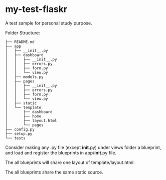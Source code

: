 # my-test-flaskr
A test sample for personal study purpose.

Folder Structure:

    ├── README.md
    ├── app
    │   ├── __init__.py
    │   ├── dashboard
    │   │   ├── __init__.py
    │   │   ├── errors.py
    │   │   ├── form.py
    │   │   └── view.py
    │   ├── models.py
    │   ├── pages
    │   │   ├── __init__.py
    │   │   ├── errors.py
    │   │   ├── form.py
    │   │   └── view.py
    │   ├── static
    │   └── template
    │       ├── dashboard
    │       ├── home
    │       ├── layout.html
    │       └── pages
    ├── config.py
    ├── setup.py
    └── tests

Consider making any .py file (except __init__.py) under views folder a blueprint, and load and register the blueprints in app/__init__.py file.

The all blueprints will share one layout of template/layout.html.

The all blueprints share the same static source.